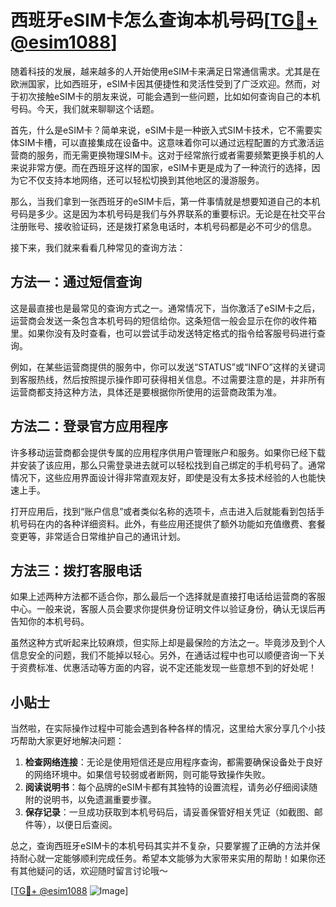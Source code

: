 # 西班牙eSIM卡怎么查询本机号码[[TG💪+ @esim1088](https://t.me/s/esim1088)]

随着科技的发展，越来越多的人开始使用eSIM卡来满足日常通信需求。尤其是在欧洲国家，比如西班牙，eSIM卡因其便捷性和灵活性受到了广泛欢迎。然而，对于初次接触eSIM卡的朋友来说，可能会遇到一些问题，比如如何查询自己的本机号码。今天，我们就来聊聊这个话题。

首先，什么是eSIM卡？简单来说，eSIM卡是一种嵌入式SIM卡技术，它不需要实体SIM卡槽，可以直接集成在设备中。这意味着你可以通过远程配置的方式激活运营商的服务，而无需更换物理SIM卡。这对于经常旅行或者需要频繁更换手机的人来说非常方便。而在西班牙这样的国家，eSIM卡更是成为了一种流行的选择，因为它不仅支持本地网络，还可以轻松切换到其他地区的漫游服务。

那么，当我们拿到一张西班牙的eSIM卡后，第一件事情就是想要知道自己的本机号码是多少。这是因为本机号码是我们与外界联系的重要标识。无论是在社交平台注册账号、接收验证码，还是拨打紧急电话时，本机号码都是必不可少的信息。

接下来，我们就来看看几种常见的查询方法：

## 方法一：通过短信查询

这是最直接也是最常见的查询方式之一。通常情况下，当你激活了eSIM卡之后，运营商会发送一条包含本机号码的短信给你。这条短信一般会显示在你的收件箱里。如果你没有及时查看，也可以尝试手动发送特定格式的指令给客服号码进行查询。

例如，在某些运营商提供的服务中，你可以发送“STATUS”或“INFO”这样的关键词到客服热线，然后按照提示操作即可获得相关信息。不过需要注意的是，并非所有运营商都支持这种方法，具体还是要根据你所使用的运营商政策为准。

## 方法二：登录官方应用程序

许多移动运营商都会提供专属的应用程序供用户管理账户和服务。如果你已经下载并安装了该应用，那么只需登录进去就可以轻松找到自己绑定的手机号码了。通常情况下，这些应用界面设计得非常直观友好，即使是没有太多技术经验的人也能快速上手。

打开应用后，找到“账户信息”或者类似名称的选项卡，点击进入后就能看到包括手机号码在内的各种详细资料。此外，有些应用还提供了额外功能如充值缴费、套餐变更等，非常适合日常维护自己的通讯计划。

## 方法三：拨打客服电话

如果上述两种方法都不适合你，那么最后一个选择就是直接打电话给运营商的客服中心。一般来说，客服人员会要求你提供身份证明文件以验证身份，确认无误后再告知你的本机号码。

虽然这种方式听起来比较麻烦，但实际上却是最保险的方法之一。毕竟涉及到个人信息安全的问题，我们不能掉以轻心。另外，在通话过程中也可以顺便咨询一下关于资费标准、优惠活动等方面的内容，说不定还能发现一些意想不到的好处呢！

## 小贴士

当然啦，在实际操作过程中可能会遇到各种各样的情况，这里给大家分享几个小技巧帮助大家更好地解决问题：

1. **检查网络连接**：无论是使用短信还是应用程序查询，都需要确保设备处于良好的网络环境中。如果信号较弱或者断网，则可能导致操作失败。
2. **阅读说明书**：每个品牌的eSIM卡都有其独特的设置流程，请务必仔细阅读随附的说明书，以免遗漏重要步骤。
3. **保存记录**：一旦成功获取到本机号码后，请妥善保管好相关凭证（如截图、邮件等），以便日后查阅。

总之，查询西班牙eSIM卡的本机号码其实并不复杂，只要掌握了正确的方法并保持耐心就一定能够顺利完成任务。希望本文能够为大家带来实用的帮助！如果你还有其他疑问的话，欢迎随时留言讨论哦～

[[TG💪+ @esim1088](https://t.me/s/esim1088) ![Image](https://i.postimg.cc/4NQfJmqS/Snipaste-2025-05-13-00-14-12.png)]
